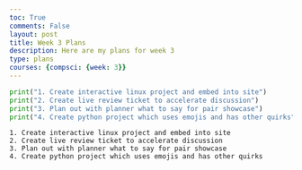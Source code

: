 ```yaml
---
toc: True
comments: False
layout: post
title: Week 3 Plans
description: Here are my plans for week 3
type: plans
courses: {compsci: {week: 3}}
---
```


```python
print("1. Create interactive linux project and embed into site")
print("2. Create live review ticket to accelerate discussion")
print("3. Plan out with planner what to say for pair showcase")
print("4. Create python project which uses emojis and has other quirks")
```

    1. Create interactive linux project and embed into site
    2. Create live review ticket to accelerate discussion
    3. Plan out with planner what to say for pair showcase
    4. Create python project which uses emojis and has other quirks

